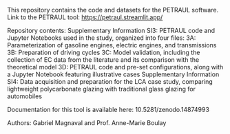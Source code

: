 This repository contains the code and datasets for the PETRAUL software.
Link to the PETRAUL tool: https://petraul.streamlit.app/

Repository contents:
Supplementary Information SI3: PETRAUL code and Jupyter Notebooks used in the study, organized into four files:
3A: Parameterization of gasoline engines, electric engines, and transmissions
3B: Preparation of driving cycles
3C: Model validation, including the collection of EC data from the literature and its comparison with the theoretical model
3D: PETRAUL code and pre-set configurations, along with a Jupyter Notebook featuring illustrative cases
Supplementary Information SI4: Data acquisition and preparation for the LCA case study, comparing lightweight polycarbonate glazing with traditional glass glazing for automobiles

Documentation for this tool is available here: 10.5281/zenodo.14874993

Authors: Gabriel Magnaval and Prof. Anne-Marie Boulay

